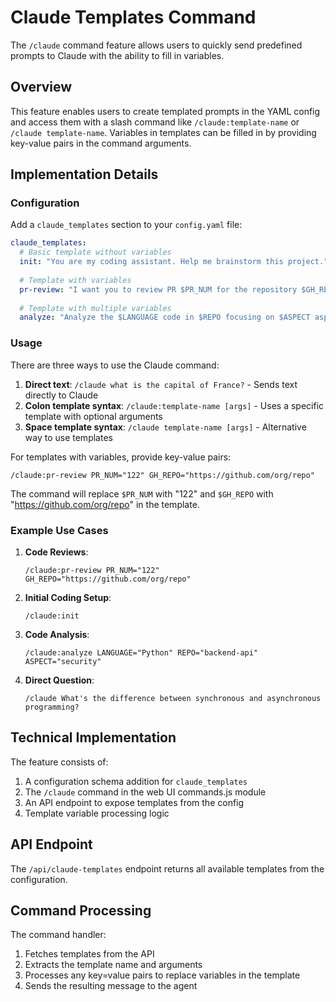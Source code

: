 # Claude Templates Command

The `/claude` command feature allows users to quickly send predefined prompts to Claude with the ability to fill in variables.

## Overview

This feature enables users to create templated prompts in the YAML config and access them with a slash command like `/claude:template-name` or `/claude template-name`. Variables in templates can be filled in by providing key-value pairs in the command arguments.

## Implementation Details

### Configuration

Add a `claude_templates` section to your `config.yaml` file:

```yaml
claude_templates:
  # Basic template without variables
  init: "You are my coding assistant. Help me brainstorm this project."
  
  # Template with variables
  pr-review: "I want you to review PR $PR_NUM for the repository $GH_REPO. Focus on code quality, security issues, and performance."
  
  # Template with multiple variables
  analyze: "Analyze the $LANGUAGE code in $REPO focusing on $ASPECT aspects."
```

### Usage

There are three ways to use the Claude command:

1. **Direct text**: `/claude what is the capital of France?` - Sends text directly to Claude
2. **Colon template syntax**: `/claude:template-name [args]` - Uses a specific template with optional arguments
3. **Space template syntax**: `/claude template-name [args]` - Alternative way to use templates

For templates with variables, provide key-value pairs:
```
/claude:pr-review PR_NUM="122" GH_REPO="https://github.com/org/repo"
```

The command will replace `$PR_NUM` with "122" and `$GH_REPO` with "https://github.com/org/repo" in the template.

### Example Use Cases

1. **Code Reviews**: 
   ```
   /claude:pr-review PR_NUM="122" GH_REPO="https://github.com/org/repo"
   ```

2. **Initial Coding Setup**:
   ```
   /claude:init
   ```

3. **Code Analysis**:
   ```
   /claude:analyze LANGUAGE="Python" REPO="backend-api" ASPECT="security"
   ```

4. **Direct Question**:
   ```
   /claude What's the difference between synchronous and asynchronous programming?
   ```

## Technical Implementation

The feature consists of:

1. A configuration schema addition for `claude_templates`
2. The `/claude` command in the web UI commands.js module
3. An API endpoint to expose templates from the config
4. Template variable processing logic

## API Endpoint

The `/api/claude-templates` endpoint returns all available templates from the configuration.

## Command Processing

The command handler:
1. Fetches templates from the API
2. Extracts the template name and arguments
3. Processes any key=value pairs to replace variables in the template
4. Sends the resulting message to the agent
